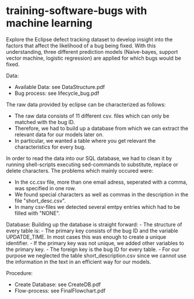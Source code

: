 # training-software-bugs with machine learning
Explore the Eclipse defect tracking dataset to develop insight into the factors that affect the likelihood of a bug being fixed. With this understanding, three different prediction models (Naive-bayes, support vector machine, logistic regression) are applied for which bugs would be fixed. 

Data:
  - Available Data: see DataStructure.pdf
  - Bug process: see lifecycle_bug.pdf

  The raw data provided by eclipse can be characterized as follows:
  - The raw data consists of 11 different csv. files which can only be matched with the bug ID.
  - Therefore, we had to build up a database from which we can extract the relevant data for our models later on.
  - In particular, we wanted a table where you get relevant the characteristics for every bug.

  In order to read the data into our SQL database, we had to clean it by running
  shell-scripts executing sed-commands to substitute, replace or delete
  characters. The problems which mainly occured were:
  - In the cc.csv file, more than one email adress, seperated with a comma, was specified in one row.
  - We found special characters as well as commas in the description in the file "short_desc.csv".
  - In many csv-files we detected several emtpy entries which had to be filled with "NONE".
  
  Database:
    Building up the database is straight forward:
    - The structure of every table is:
      - The primary key consists of the bug ID and the variable UPDATDE_TIME. In most cases this was enough to create a unique identifier.
      - If the primary key was not unique, we added other variables to the primary key.
      - The foreign key is the bug ID for every table.
    - For our purpose we neglected the table short_description.csv since we cannot use the information in the text in an efficient way for our models.
    
Procedure:
  - Create Database: see CreateDB.pdf
  - Flow-process: see FinalFlowchart.pdf
